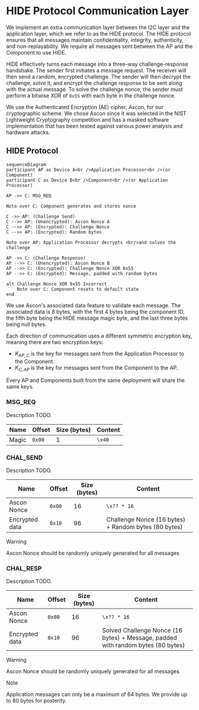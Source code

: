 # HIDE Protocol Communication Layer
We implement an extra communication layer between the I2C layer and the application layer, which we refer to as the HIDE protocol. The HIDE protocol ensures that all messages maintain confidentiality, integrity, authenticity, and non-replayability. We require all messages sent between the AP and the Component to use HIDE.

HIDE effectively turns each message into a three-way challenge-response handshake. The sender first initiates a message request. The receiver will then send a random, encrypted challenge. The sender will then decrypt the challenge, solve it, and encrypt the challenge response to be sent along with the actual message. To solve the challenge nonce, the sender must perform a bitwise XOR of `0x55` with each byte in the challenge nonce.

We use the Authenticated Encryption (AE) cipher, Ascon, for our cryptographic scheme. We chose Ascon since it was selected in the NIST Lightweight Cryptography competition and has a masked software implementation that has been tested against various power analysis and hardware attacks.

## HIDE Protocol

```mermaid
sequenceDiagram
participant AP as Device A<br />Application Processor<br />(or Component)
participant C as Device B<br />Component<br />(or Application Processor)

AP ->> C: MSG_REQ

Note over C: Component generates and stores nonce

C ->> AP: (Challenge Send)
C -->> AP: (Unencrypted): Ascon Nonce A
C -->> AP: (Encrypted): Challenge Nonce
C -->> AP: (Encrypted): Random bytes

Note over AP: Application Processor decrypts <br/>and solves the challenge

AP ->> C: (Challenge Response)
AP -->> C: (Unencrypted): Ascon Nonce B
AP -->> C: (Encrypted): Challenge Nonce XOR 0x55
AP -->> C: (Encrypted): Message, padded with random bytes

alt Challenge Nonce XOR 0x55 Incorrect
	Note over C: Component resets to default state
end
```

We use Ascon's associated data feature to validate each message. The associated data is 8 bytes, with the first 4 bytes being the component ID, the fifth byte being the HIDE message magic byte, and the last three bytes being null bytes.

Each direction of communication uses a different symmetric encryption key, meaning there are two encryption keys:

- $K_{AP,C}$ is the key for messages sent from the Application Processor to the Component.
- $K_{C,AP}$ is the key for messages sent from the Component to the AP.

Every AP and Components built from the same deployment will share the same keys.

### MSG_REQ
Description TODO.

| Name      | Offset | Size (bytes) | Content |
| --------- | ------ | ------------ | ------- |
| Magic     | `0x00` | 1            | `\x40`  |

### CHAL_SEND
Description TODO.

| Name      | Offset | Size (bytes) | Content |
| --------- | ------ | ------------ | ------- |
| Ascon Nonce | `0x00` | 16         | `\x?? * 16`  |
| Encrypted data | `0x10` | 96   | Challenge Nonce (16 bytes) + Random bytes (80 bytes)  |

> [!WARNING]
> Ascon Nonce should be randomly uniquely generated for all messages

### CHAL_RESP
Description TODO.

| Name      | Offset | Size (bytes) | Content |
| --------- | ------ | ------------ | ------- |
| Ascon Nonce | `0x00` | 16         | `\x?? * 16`  |
| Encrypted data | `0x10` | 96   | Solved Challenge Nonce (16 bytes) + Message, padded with random bytes (80 bytes)  |


> [!WARNING]
> Ascon Nonce should be randomly uniquely generated for all messages

> [!NOTE]  
> Application messages can only be a maximum of 64 bytes. We provide up to 80 bytes for posterity.

